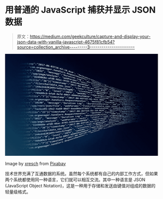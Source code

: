 # 用普通的 JavaScript 捕获并显示 JSON 数据

> 原文：<https://medium.com/geekculture/capture-and-display-your-json-data-with-vanilla-javascript-4675f81cfb54?source=collection_archive---------3----------------------->

![](img/683d07a5a41520ad99c172a47cddf6be.png)

Image by [xresch](https://pixabay.com/users/xresch-7410129/?utm_source=link-attribution&utm_medium=referral&utm_campaign=image&utm_content=3088958) from [Pixabay](https://pixabay.com/?utm_source=link-attribution&utm_medium=referral&utm_campaign=image&utm_content=3088958)

技术世界充满了互通数据的系统。虽然每个系统都有自己的内部工作方式，但如果两个系统都使用同一种语言，它们就可以相互交流。其中一种语言是 JSON (JavaScript Object Notation)，这是一种用于存储和发送由键值对组成的数据的轻量级格式。